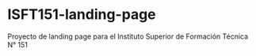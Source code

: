 # ISFT151-landing-page
Proyecto de landing page para el Instituto Superior de Formación Técnica N° 151
